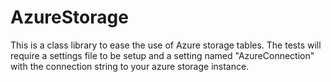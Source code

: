 # AzureStorage
This is a class library to ease the use of Azure storage tables. 
The tests will require a settings file to be setup and a setting named "AzureConnection" with the connection string to your azure storage instance.

